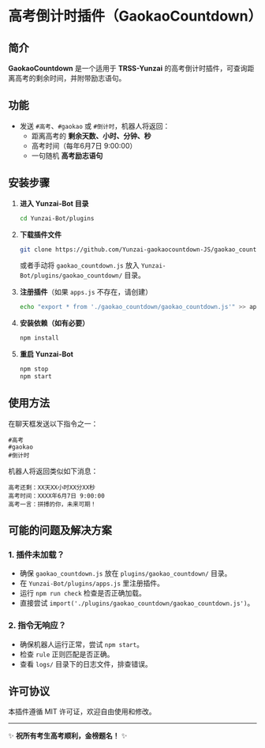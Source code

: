 # 高考倒计时插件（GaokaoCountdown）

## 简介
**GaokaoCountdown** 是一个适用于 **TRSS-Yunzai** 的高考倒计时插件，可查询距离高考的剩余时间，并附带励志语句。

## 功能
- 发送 `#高考`、`#gaokao` 或 `#倒计时`，机器人将返回：
  - 距离高考的 **剩余天数、小时、分钟、秒**
  - 高考时间（每年6月7日 9:00:00）
  - 一句随机 **高考励志语句**

## 安装步骤
1. **进入 Yunzai-Bot 目录**
   ```bash
   cd Yunzai-Bot/plugins
   ```

2. **下载插件文件**
   ```bash
   git clone https://github.com/Yunzai-gaokaocountdown-JS/gaokao_countdown.git
   ```
   或者手动将 `gaokao_countdown.js` 放入 `Yunzai-Bot/plugins/gaokao_countdown/` 目录。

3. **注册插件**（如果 `apps.js` 不存在，请创建）
   ```bash
   echo "export * from './gaokao_countdown/gaokao_countdown.js'" >> apps.js
   ```

4. **安装依赖（如有必要）**
   ```bash
   npm install
   ```

5. **重启 Yunzai-Bot**
   ```bash
   npm stop
   npm start
   ```

## 使用方法
在聊天框发送以下指令之一：
```text
#高考
#gaokao
#倒计时
```

机器人将返回类似如下消息：
```
高考还剩：XX天XX小时XX分XX秒
高考时间：XXXX年6月7日 9:00:00
高考一言：拼搏的你，未来可期！
```

## 可能的问题及解决方案
### 1. 插件未加载？
- 确保 `gaokao_countdown.js` 放在 `plugins/gaokao_countdown/` 目录。
- 在 `Yunzai-Bot/plugins/apps.js` 里注册插件。
- 运行 `npm run check` 检查是否正确加载。
- 直接尝试 `import('./plugins/gaokao_countdown/gaokao_countdown.js')`。

### 2. 指令无响应？
- 确保机器人运行正常，尝试 `npm start`。
- 检查 `rule` 正则匹配是否正确。
- 查看 `logs/` 目录下的日志文件，排查错误。

## 许可协议
本插件遵循 MIT 许可证，欢迎自由使用和修改。

---
✨ **祝所有考生高考顺利，金榜题名！** ✨
